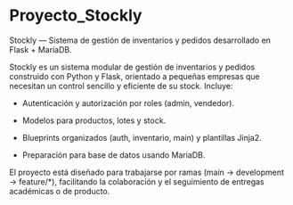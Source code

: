 # Proyecto_Stockly
Stockly — Sistema de gestión de inventarios y pedidos desarrollado en Flask + MariaDB.

Stockly es un sistema modular de gestión de inventarios y pedidos construido con Python y Flask, orientado a pequeñas empresas que necesitan un control sencillo y eficiente de su stock. Incluye:

- Autenticación y autorización por roles (admin, vendedor).

- Modelos para productos, lotes y stock.

- Blueprints organizados (auth, inventario, main) y plantillas Jinja2.

- Preparación para base de datos usando MariaDB.

El proyecto está diseñado para trabajarse por ramas (main → development → feature/*), facilitando la colaboración y el seguimiento de entregas académicas o de producto.
